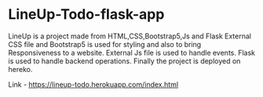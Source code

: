 # LineUp-Todo-flask-app

LineUp is a project made from HTML,CSS,Bootstrap5,Js and Flask
External CSS file and Bootstrap5 is used for styling and also to bring Responsiveness to a website.
External Js file is used to handle events.
Flask is used to handle backend operations.
Finally the project is deployed on hereko.

Link - https://lineup-todo.herokuapp.com/index.html

